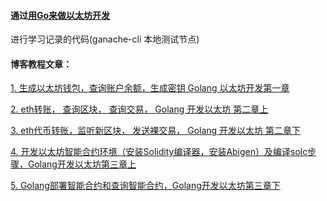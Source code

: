#### 通过<a href="https://goethereumbook.org/zh/">用Go来做以太坊开发 </a>

进行学习记录的代码(ganache-cli 本地测试节点)

#### 博客教程文章：

<a href="https://www.yuhenm.com/archives/512.html">1.
生成以太坊钱包，查询账户余额，生成密钥 Golang 以太坊开发第一章</a>

<a href="https://www.yuhenm.com/archives/522.html">2.
eth转账， 查询区块， 查询交易， Golang 开发以太坊 第二章上</a>

<a href="https://www.yuhenm.com/archives/524.html">3.
eth代币转账，监听新区块， 发送裸交易， Golang 开发以太坊 第二章下</a>

<a href="https://www.yuhenm.com/archives/529.html">4.
开发以太坊智能合约环境（安装Solidity编译器，安装Abigen）及编译solc步骤，Golang开发以太坊第三章上</a>

<a href="https://www.yuhenm.com/archives/531.html">5.
Golang部署智能合约和查询智能合约，Golang开发以太坊第三章下
</a>










